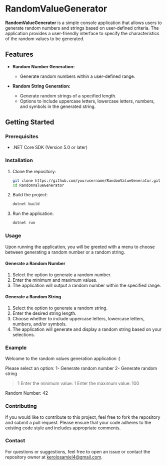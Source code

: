 # RandomValueGenerator

**RandomValueGenerator** is a simple console application that allows users to generate random numbers and strings based on user-defined criteria. The application provides a user-friendly interface to specify the characteristics of the random values to be generated.

## Features

- **Random Number Generation:**

  - Generate random numbers within a user-defined range.

- **Random String Generation:**
  - Generate random strings of a specified length.
  - Options to include uppercase letters, lowercase letters, numbers, and symbols in the generated string.

## Getting Started

### Prerequisites

- .NET Core SDK (Version 5.0 or later)

### Installation

1. Clone the repository:

   ```bash
   git clone https://github.com/yourusername/RandomValueGenerator.git
   cd RandomValueGenerator
   ```

2. Build the project:

   ```bash
   dotnet build
   ```

3. Run the application:

   ```bash
   dotnet run
   ```

### Usage

Upon running the application, you will be greeted with a menu to choose between generating a random number or a random string.

#### Generate a Random Number

1. Select the option to generate a random number.
2. Enter the minimum and maximum values.
3. The application will output a random number within the specified range.

#### Generate a Random String

1. Select the option to generate a random string.
2. Enter the desired string length.
3. Choose whether to include uppercase letters, lowercase letters, numbers, and/or symbols.
4. The application will generate and display a random string based on your selections.

### Example

Welcome to the random values generation application :)

Please select an option:
1- Generate random number
2- Generate random string

> 1
> Enter the minimum value:
> 1
> Enter the maximum value:
> 100

Random Number: 42

### Contributing

If you would like to contribute to this project, feel free to fork the repository and submit a pull request. Please ensure that your code adheres to the existing code style and includes appropriate comments.

### Contact

For questions or suggestions, feel free to open an issue or contact the repository owner at kerolosamiel4@gmail.com.
